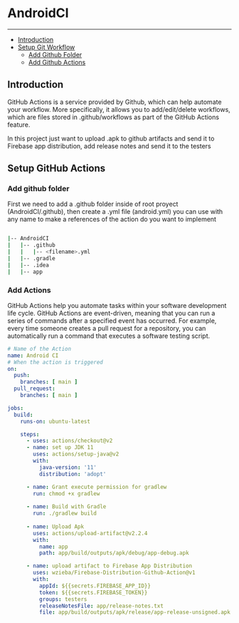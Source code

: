 # AndroidCI

---
* [Introduction](#Introduction)
* [Setup Git Workflow](#Setup-GitHub-Actions)
    * [Add Github Folder](#Add-github-folder)
    * [Add Github Actions](#Add-Actions)

## Introduction

GitHub Actions is a service provided by Github, which can help automate your workflow. More specifically, it allows you to add/edit/delete workflows, which are files stored in .github/workflows as part of the GitHub Actions feature.

In this project just want to upload .apk to github artifacts and send it to Firebase app distribution, add release notes and send it to the testers

## Setup GitHub Actions

### Add github folder

First we need to add a .github folder inside of root proyect (AndroidCI/.github), then create a .yml file (android.yml) you can use with any name to make a references of the action do you want to implement

```bash

|-- AndroidCI
|   |-- .github
|   |   |-- <filename>.yml
|   |-- .gradle
|   |-- .idea
|   |-- app

```

### Add Actions

GitHub Actions help you automate tasks within your software development life cycle. GitHub Actions are event-driven, meaning that you can run a series of commands after a specified event has occurred. For example, every time someone creates a pull request for a repository, you can automatically run a command that executes a software testing script.

```yml
# Name of the Action
name: Android CI
# When the action is triggered
on:
  push:
    branches: [ main ]
  pull_request:
    branches: [ main ]

jobs:
  build:
    runs-on: ubuntu-latest

    steps:
      - uses: actions/checkout@v2
      - name: set up JDK 11
        uses: actions/setup-java@v2
        with:
          java-version: '11'
          distribution: 'adopt'

      - name: Grant execute permission for gradlew
        run: chmod +x gradlew
        
      - name: Build with Gradle
        run: ./gradlew build
        
      - name: Upload Apk
        uses: actions/upload-artifact@v2.2.4
        with:
          name: app
          path: app/build/outputs/apk/debug/app-debug.apk

      - name: upload artifact to Firebase App Distribution
        uses: wzieba/Firebase-Distribution-Github-Action@v1
        with:
          appId: ${{secrets.FIREBASE_APP_ID}}
          token: ${{secrets.FIREBASE_TOKEN}}
          groups: testers
          releaseNotesFile: app/release-notes.txt
          file: app/build/outputs/apk/release/app-release-unsigned.apk
```